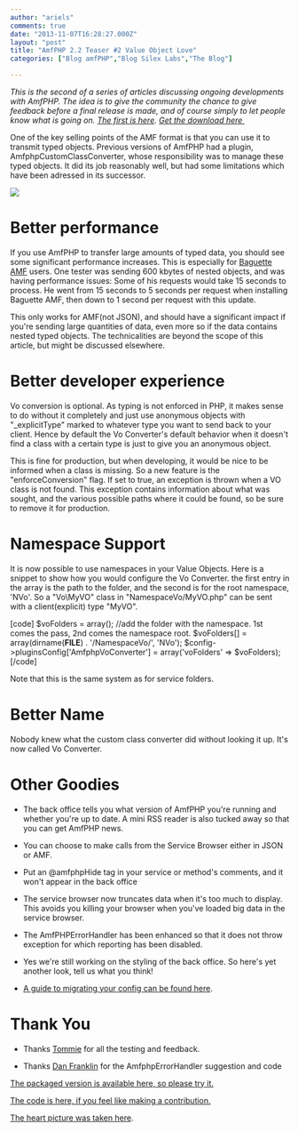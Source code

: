 ```yaml
---
author: "ariels"
comments: true
date: "2013-11-07T16:28:27.000Z"
layout: "post"
title: "AmfPHP 2.2 Teaser #2 Value Object Love"
categories: ["Blog amfPHP","Blog Silex Labs","The Blog"]

---
```

_This is the second of a series of articles discussing ongoing developments with AmfPHP. The idea is to give the community the chance to give feedback before a final release is made, and of course simply to let people know what is going on. [The first is here](https://www.silexlabs.org/179725/the-blog/amfphp-2-2-teaser-1-putting-your-code-comments-to-good-use/). [Get the download here ](http://sourceforge.net/projects/amfphp/files/amfphp-2.2_vos.zip/download)_

One of the key selling points of the AMF format is that you can use it to transmit typed objects. Previous versions of AmfPHP had a plugin, AmfphpCustomClassConverter, whose responsibility was to manage these typed objects. It did its job reasonably well, but had some limitations which have been adressed in its successor.

<!-- more -->

![](http://photos.foter.com/66/a-little-love-free-creative-commons-pink-heart_l.jpg)


# Better performance


If you use AmfPHP to transfer large amounts of typed data, you should see some significant performance increases. This is especially for [Baguette AMF](http://baguetteamf.com) users. One tester was sending 600 kbytes of nested objects, and was having performance issues: Some of his requests would take 15 seconds to process. He went from 15 seconds to 5 seconds per request when installing Baguette AMF, then down to 1 second per request with this update.

This only works for AMF(not JSON), and should have a significant impact if you're sending large quantities of data, even more so if the data contains nested typed objects. The technicalities are beyond the scope of this article, but might be discussed elsewhere.


# Better developer experience


Vo conversion is optional. As typing is not enforced in PHP, it makes sense to do without it completely and just use anonymous objects with "_explicitType" marked to whatever type you want to send back to your client. Hence by default the Vo Converter's default behavior when it doesn't find a class with a certain type is just to give you an anonymous object.

This is fine for production, but when developing, it would be nice to be informed when a class is missing. So a new feature is the "enforceConversion" flag. If set to true, an exception is thrown when a VO class is not found. This exception contains information about what was sought, and the various possible paths where it could be found, so be sure to remove it for production.


# Namespace Support


It is now possible to use namespaces in your Value Objects.
Here is a snippet to show how you would configure the Vo Converter. the first entry in the array is the path to the folder, and the second is for the root namespace, 'NVo'. So a "Vo\MyVO" class in "NamespaceVo/MyVO.php" can be sent with a client(explicit) type "MyVO".

[code]
$voFolders = array();
//add the folder with the namespace. 1st comes the pass, 2nd comes the namespace root.
$voFolders[] = array(dirname(__FILE__) . '/NamespaceVo/', 'NVo');
$config->pluginsConfig['AmfphpVoConverter'] = array('voFolders' => $voFolders);
[/code]

Note that this is the same system as for service folders.


# Better Name


Nobody knew what the custom class converter did without looking it up. It's now called Vo Converter.


# Other Goodies






  * The back office tells you what version of AmfPHP you're running and whether you're up to date. A mini RSS reader is also tucked away so that you can get AmfPHP news.


  * You can choose to make calls from the Service Browser either in JSON or AMF.


  * Put an @amfphpHide tag in your service or method's comments, and it won't appear in the back office


  * The service browser now truncates data when it's too much to display. This avoids you killing your browser when you've loaded big data in the service browser.


  * The AmfPHPErrorHandler has been enhanced so that it does not throw exception for which reporting has been disabled.


  * Yes we're still working on the styling of the back office. So here's yet another look, tell us what you think!


  * [A guide to migrating your config can be found here](www.silexlabs.org/amfphp/documentation/upgrading-from-2-0-x-and-2-1-x-to-2-2/).




# Thank You






  * Thanks [Tommie](https://twitter.com/tomvanmechgelen) for all the testing and feedback.


  * Thanks [Dan Franklin](https://www.silexlabs.org/members/danfranklinusa/) for the AmfphpErrorHandler suggestion and code


[The packaged version is available here, so please try it.](http://sourceforge.net/projects/amfphp/files/amfphp-2.2_vos.zip/download)

[The code is here, if you feel like making a contribution.](https://github.com/silexlabs/amfphp-2.0/releases/tag/v2.2_vos)

[The heart picture was taken here](http://foter.com/photo/a-little-love-free-creative-commons-pink-heart/).


